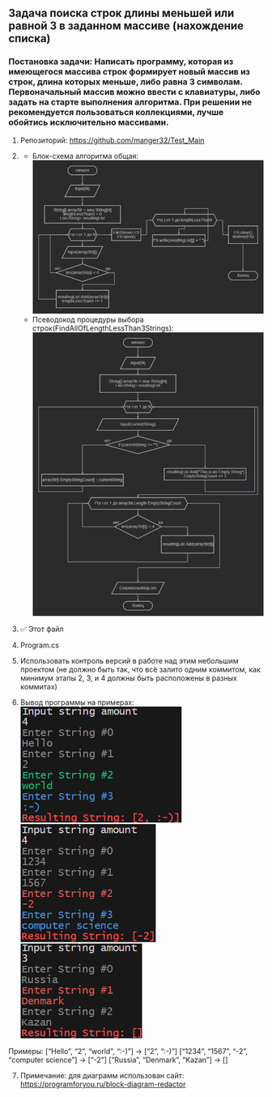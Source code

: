 ## Задача поиска строк длины меньшей или равной 3 в заданном массиве (нахождение списка)

### Постановка задачи: Написать программу, которая из имеющегося массива строк формирует новый массив из строк, длина которых меньше, либо равна 3 символам. Первоначальный массив можно ввести с клавиатуры, либо задать на старте выполнения алгоритма. При решении не рекомендуется пользоваться коллекциями, лучше обойтись исключительно массивами.

1. Репозиторий: https://github.com/manger32/Test_Main
2.  - Блок-схема алгоритма общая: ![block-scheme](Diagram_Initial.png)
    - Псеводокод процедуры выбора строк(FindAllOfLengthLessThan3Strings): ![block-scheme-final](Diagram_Final.png)
3. ✅ Этот файл
4. Program.cs
5. Использовать контроль версий в работе над этим небольшим проектом (не должно быть так, что всё залито одним коммитом, как минимум этапы 2, 3, и 4 должны быть расположены в разных коммитах)

6. Вывод программы на примерах:
![example1](Output_1.PNG)
![example2](Output_2.PNG)
![example3](Output_3.PNG)


Примеры:
[“Hello”, “2”, “world”, “:-)”] → [“2”, “:-)”]
[“1234”, “1567”, “-2”, “computer science”] → [“-2”]
[“Russia”, “Denmark”, “Kazan”] → []

7. Примечание: для диаграмм использован сайт: https://programforyou.ru/block-diagram-redactor